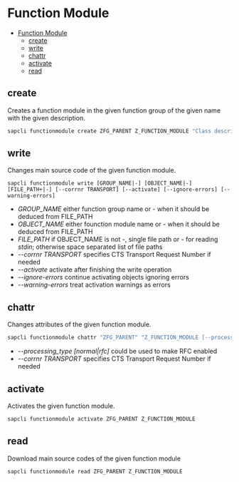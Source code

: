 # Function Module

- [Function Module](#function-module)
	- [create](#create)
	- [write](#write)
	- [chattr](#chattr)
	- [activate](#activate)
	- [read](#read)

## create

Creates a function module in the given function group of the given name with
the given description.

```bash
sapcli functionmodule create ZFG_PARENT Z_FUNCTION_MODULE "Class description"
```

## write

Changes main source code of the given function module.

```
sapcli functionmodule write [GROUP_NAME|-] [OBJECT_NAME|-] [FILE_PATH+|-] [--corrnr TRANSPORT] [--activate] [--ignore-errors] [--warning-errors]
```

* _GROUP\_NAME_ either function group name or - when it should be deduced from FILE\_PATH
* _OBJECT\_NAME_ either founction module name or - when it should be deduced from FILE\_PATH
* _FILE\_PATH_ if OBJECT\_NAME is not -, single file path or - for reading _stdin_; otherwise space separated list of file paths
* _--corrnr TRANSPORT_ specifies CTS Transport Request Number if needed
* _--activate_ activate after finishing the write operation
* _--ignore-errors_ continue activating objects ignoring errors
* _--warning-errors_ treat activation warnings as errors

## chattr

Changes attributes of the given function module.

```bash
sapcli functionmodule chattr "ZFG_PARENT" "Z_FUNCTION_MODULE [--processing_type normal|rfc] [--corrnr TRANSPORT]
```

* _--processing_type [normal|rfc]_ could be used to make RFC enabled
* _--corrnr TRANSPORT_ specifies CTS Transport Request Number if needed

## activate

Activates the given function module.

```bash
sapcli functionmodule activate ZFG_PARENT Z_FUNCTION_MODULE
```

## read

Download main source codes of the given function module

```bash
sapcli functionmodule read ZFG_PARENT Z_FUNCTION_MODULE
```
